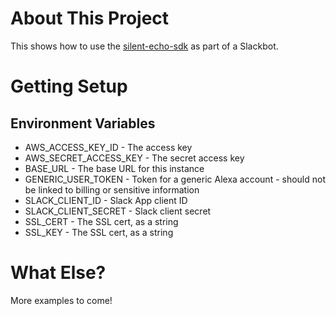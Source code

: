 # About This Project
This shows how to use the [silent-echo-sdk](https://github.com/bespoken/silent-echo-sdk) as part of a Slackbot.

# Getting Setup
## Environment Variables
* AWS_ACCESS_KEY_ID - The access key
* AWS_SECRET_ACCESS_KEY - The secret access key
* BASE_URL - The base URL for this instance
* GENERIC_USER_TOKEN - Token for a generic Alexa account - should not be linked to billing or sensitive information
* SLACK_CLIENT_ID - Slack App client ID
* SLACK_CLIENT_SECRET - Slack client secret
* SSL_CERT - The SSL cert, as a string
* SSL_KEY - The SSL cert, as a string

# What Else?
More examples to come!

